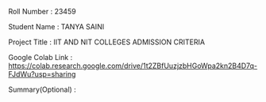 Roll Number       :  23459

Student Name      : TANYA SAINI

Project Title     :   IIT AND NIT COLLEGES ADMISSION CRITERIA

Google Colab Link : https://colab.research.google.com/drive/1t2ZBfUuzjzbHGoWpa2kn2B4D7q-FJdWu?usp=sharing

Summary(Optional) :  
